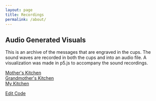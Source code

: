 ```yaml
---
layout: page
title: Recordings
permalink: /about/
---
```


## Audio Generated Visuals  

This is an archive of the messages that are engraved in the cups. 
The sound waves are recorded in both the cups and into an audio file. 
A visualization was made in p5.js to accompany the sound recordings. 

[Mother's Kitchen](https://editor.p5js.org/agjarv/full/4PX7xMz5z)  
[Grandmother's Kitchen](https://editor.p5js.org/agjarv/full/qOPdnXOsH)  
[My Kitchen](https://editor.p5js.org/agjarv/full/o7EYgK_W5R) 


[Edit Code](https://editor.p5js.org/agjarv/sketches/o7EYgK_W5R)

